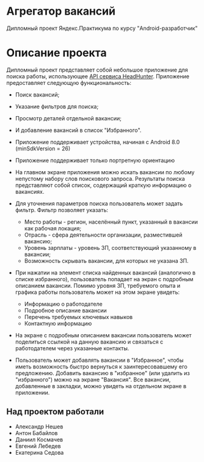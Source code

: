 # Агрегатор вакансий

Дипломный проект Яндекс.Практикума по курсу "Android-разработчик"

# Описание проекта

Дипломный проект представляет собой небольшое приложение для поиска работы,
использующее [API сервиса HeadHunter](https://github.com/hhru/api). Приложение предоставляет следующую функциональность:

- Поиск вакансий;
- Указание фильтров для поиска;
- Просмотр деталей отдельной вакансии;
- И добавление вакансий в список "Избранного".

- Приложение поддерживает устройства, начиная с Android 8.0 (minSdkVersion = 26)
- Приложение поддерживает только портретную ориентацию
- На главном экране приложения можно искать вакансии по любому непустому набору слов поискового запроса. Результаты поиска
  представляют собой список, содержащий краткую информацию о вакансиях.
- Для уточнения параметров поиска пользователь может задать фильтр. Фильтр позволяет указать:
    - Место работы - регион, населённый пункт, указанный в вакансии как рабочая локация;
    - Отрасль - сфера деятельности организации, разместившей вакансию;
    - Уровень зарплаты - уровень ЗП, соответствующий указанному в вакансии;
    - Возможность скрывать вакансии, для которых не указана ЗП.
- При нажатии на элемент списка найденных вакансий (аналогично в списке избранного), пользователь попадает на
  экран с подробным описанием вакансии. Помимо уровня ЗП, требуемого опыта и графика работы пользователь может на этом
  экране увидеть:
    - Информацию о работодателе
    - Подробное описание вакансии
    - Перечень требуемых ключевых навыков
    - Контактную информацию
- На экране с подробным описанием вакансии пользователь может поделиться ссылкой на данную вакансию и
связаться с работодателем через указанные контакты.
- Пользователь может добавлять вакансии в "Избранное", чтобы иметь возможность быстро вернуться к заинтересовавшему его
предложению. Добавить вакансию в "избранное" (или удалить из "избранного") можно на экране "Вакансия". Все вакансии,
добавленные в закладки, можно увидеть на отдельном экране в приложении.


## Над проектом работали
- Александр Нешев
- Антон Бабайлов
- Даниил Космачев
- Евгений Лебедев
- Екатерина Седова
